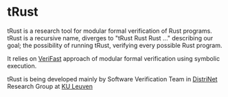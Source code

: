 # tRust
tRust is a research tool for modular formal verification of Rust programs. tRust is a recursive name, diverges to "tRust Rust Rust ..." describing our goal; the possibility of running tRust, verifying every possible Rust program.

It relies on [VeriFast](https://github.com/verifast/verifast) approach of modular formal verification using symbolic execution.

tRust is being developed mainly by Software Verification Team in [DistriNet](https://distrinet.cs.kuleuven.be/) Research Group at [KU Leuven](https://www.kuleuven.be/english/)